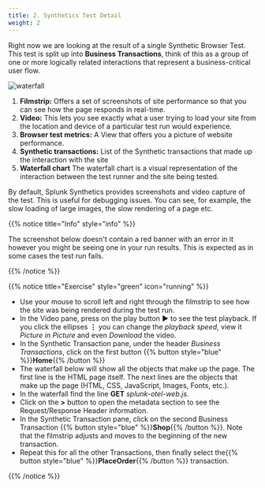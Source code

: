 ```yaml
---
title: 2. Synthetics Test Detail
weight: 2
---
```


Right now we are looking at the result of a single Synthetic Browser Test. This test is split up into **Business Transactions**, think of this as a group of one or more logically related interactions that represent a business-critical user flow.

![waterfall](../images/synth-waterfall.png)

1. **Filmstrip:** Offers a set of screenshots of site performance so that you can see how the page responds in real-time.
2. **Video:** This lets you see exactly what a user trying to load your site from the location and device of a particular test run would experience.
3. **Browser test metrics:**  A View that offers you a picture of website performance.
4. **Synthetic transactions:**  List of the Synthetic transactions that made up the interaction with the site
5. **Waterfall chart**  The waterfall chart is a visual representation of the interaction between the test runner and the site being tested.

By default, Splunk Synthetics provides screenshots and video capture of the test. This is useful for debugging issues. You can see, for example, the slow loading of large images, the slow rendering of a page etc.

{{% notice title="Info" style="info" %}}

The screenshot below doesn't contain a red banner with an error in it however you might be seeing one in your run results. This is expected as in some cases the test run fails.

{{% /notice %}}

{{% notice title="Exercise" style="green" icon="running" %}}

* Use your mouse to scroll left and right through the filmstrip to see how the site was being rendered during the test run.
* In the Video pane, press on the play button **▶** to see the test playback. If you click the ellipses **⋮** you can change the *playback speed*, view it *Picture in Picture* and even *Download* the video.
* In the Synthetic Transaction pane, under the header *Business Transactions*, click on the first button {{% button style="blue" %}}**Home**{{% /button %}}
* The waterfall below will show all the objects that make up the page. The first line is the HTML page itself. The next lines are the objects that make up the page (HTML, CSS, JavaScript, Images, Fonts, etc.).
* In the waterfall find the line **GET** *splunk-otel-web.js*.
* Click on the **>** button to open the metadata section to see the Request/Response Header information.
* In the Synthetic Transaction pane, click on the second Business Transaction {{% button style="blue" %}}**Shop**{{% /button %}}. Note that the filmstrip adjusts and moves to the beginning of the new transaction.
* Repeat this for all the other Transactions, then finally select the{{% button style="blue" %}}**PlaceOrder**{{% /button %}} transaction.

{{% /notice %}}
